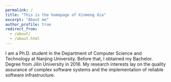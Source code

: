 ```yaml
---
permalink: /
title: "This is the homepage of Xinmeng Xia"
excerpt: "About me"
author_profile: true
redirect_from: 
  - /about/
  - /about.html
---
```


I am a Ph.D. student in the Department of Computer Science and Technology at Nanjing University. Before that, I obtained my Bachelor. Degree from Jilin University in 2016. My research interests lay on the quality assurance of complex software systems and the implementation of reliable software infrastructure.

